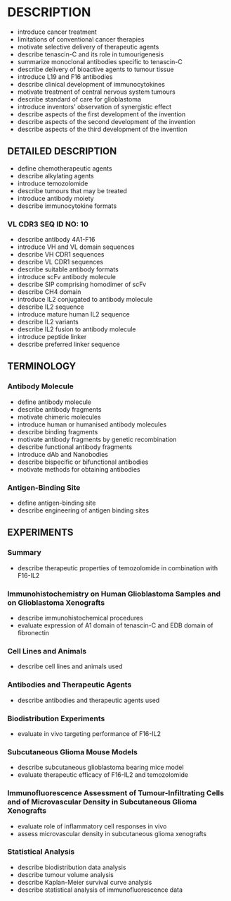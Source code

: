# DESCRIPTION

- introduce cancer treatment
- limitations of conventional cancer therapies
- motivate selective delivery of therapeutic agents
- describe tenascin-C and its role in tumourigenesis
- summarize monoclonal antibodies specific to tenascin-C
- describe delivery of bioactive agents to tumour tissue
- introduce L19 and F16 antibodies
- describe clinical development of immunocytokines
- motivate treatment of central nervous system tumours
- describe standard of care for glioblastoma
- introduce inventors' observation of synergistic effect
- describe aspects of the first development of the invention
- describe aspects of the second development of the invention
- describe aspects of the third development of the invention

## DETAILED DESCRIPTION

- define chemotherapeutic agents
- describe alkylating agents
- introduce temozolomide
- describe tumours that may be treated
- introduce antibody moiety
- describe immunocytokine formats

### VL CDR3 SEQ ID NO: 10

- describe antibody 4A1-F16
- introduce VH and VL domain sequences
- describe VH CDR1 sequences
- describe VL CDR1 sequences
- describe suitable antibody formats
- introduce scFv antibody molecule
- describe SIP comprising homodimer of scFv
- describe CH4 domain
- introduce IL2 conjugated to antibody molecule
- describe IL2 sequence
- introduce mature human IL2 sequence
- describe IL2 variants
- describe IL2 fusion to antibody molecule
- introduce peptide linker
- describe preferred linker sequence

## TERMINOLOGY

### Antibody Molecule

- define antibody molecule
- describe antibody fragments
- motivate chimeric molecules
- introduce human or humanised antibody molecules
- describe binding fragments
- motivate antibody fragments by genetic recombination
- describe functional antibody fragments
- introduce dAb and Nanobodies
- describe bispecific or bifunctional antibodies
- motivate methods for obtaining antibodies

### Antigen-Binding Site

- define antigen-binding site
- describe engineering of antigen binding sites

## EXPERIMENTS

### Summary

- describe therapeutic properties of temozolomide in combination with F16-IL2

### Immunohistochemistry on Human Glioblastoma Samples and on Glioblastoma Xenografts

- describe immunohistochemical procedures
- evaluate expression of A1 domain of tenascin-C and EDB domain of fibronectin

### Cell Lines and Animals

- describe cell lines and animals used

### Antibodies and Therapeutic Agents

- describe antibodies and therapeutic agents used

### Biodistribution Experiments

- evaluate in vivo targeting performance of F16-IL2

### Subcutaneous Glioma Mouse Models

- describe subcutaneous glioblastoma bearing mice model
- evaluate therapeutic efficacy of F16-IL2 and temozolomide

### Immunofluorescence Assessment of Tumour-Infiltrating Cells and of Microvascular Density in Subcutaneous Glioma Xenografts

- evaluate role of inflammatory cell responses in vivo
- assess microvascular density in subcutaneous glioma xenografts

### Statistical Analysis

- describe biodistribution data analysis
- describe tumour volume analysis
- describe Kaplan-Meier survival curve analysis
- describe statistical analysis of immunofluorescence data

